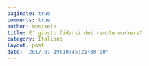 ```yaml
---
paginate: true
comments: true
author: musikele
title: E' giusto fidarsi dei remote workers?
category: Italiano
layout: post
date: '2017-07-19T10:45:21+00:00'
---
```

